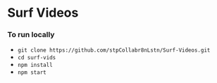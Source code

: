 # Surf Videos

### To run locally
- `git clone https://github.com/stpCollabr8nLstn/Surf-Videos.git`
- `cd surf-vids`
- `npm install`
- `npm start`
